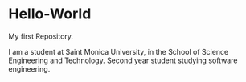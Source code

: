 # Hello-World
My first Repository.

I am a student at Saint Monica University, in the School of Science Engineering and Technology. Second year student studying software engineering.
